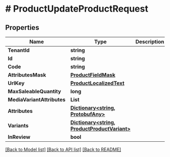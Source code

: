 # # ProductUpdateProductRequest


## Properties 


Name | Type | Description | Notes
------------ | ------------- | ------------- | -------------
**TenantId**| **string** |   | [optional]
**Id**| **string** |   | [optional]
**Code**| **string** |   | [optional]
**AttributesMask**| [**ProductFieldMask**](ProductFieldMask.md) |   | [optional]
**UrlKey**| [**ProductLocalizedText**](ProductLocalizedText.md) |   | [optional]
**MaxSaleableQuantity**| **long** |   | [optional]
**MediaVariantAttributes**| **List<string>** |   | [optional]
**Attributes**| [**Dictionary<string, ProtobufAny>**](ProtobufAny.md) |   | [optional]
**Variants**| [**Dictionary<string, ProductProductVariant>**](ProductProductVariant.md) |   | [optional]
**InReview**| **bool** |   | [optional]


[[Back to Model list]](../../README.md#models) [[Back to API list]](../../README.md#endpoints) [[Back to README]](../../README.md)

